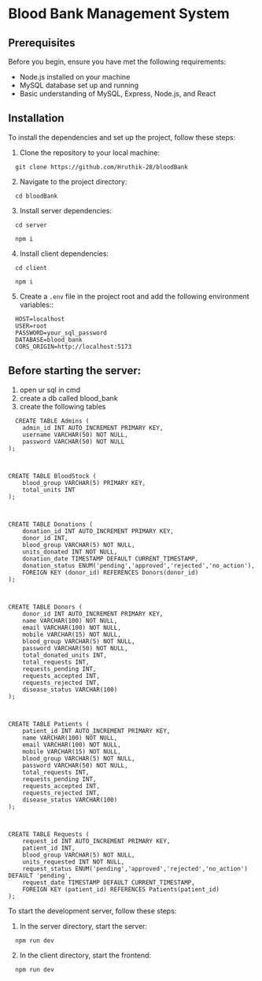 # Blood Bank Management System

## Prerequisites

Before you begin, ensure you have met the following requirements:
- Node.js installed on your machine
- MySQL database set up and running
- Basic understanding of MySQL, Express, Node.js, and React

## Installation

To install the dependencies and set up the project, follow these steps:

1. Clone the repository to your local machine:
```
  git clone https://github.com/Hruthik-28/bloodBank
```

2. Navigate to the project directory:
```
  cd bloodBank
```

3. Install server dependencies:
```
  cd server
```
```
  npm i 
```

4. Install client dependencies:
```
  cd client
```
```
  npm i 
```

5.  Create a `.env` file in the project root and add the following environment variables::

```
  HOST=localhost
  USER=root
  PASSWORD=your_sql_password
  DATABASE=blood_bank
  CORS_ORIGIN=http://localhost:5173
```

## Before starting the server:

1. open ur sql in cmd
2. create a db called blood_bank
3. create the following tables

```
  CREATE TABLE Admins (
    admin_id INT AUTO_INCREMENT PRIMARY KEY,
    username VARCHAR(50) NOT NULL,
    password VARCHAR(50) NOT NULL
);



CREATE TABLE BloodStock (
    blood_group VARCHAR(5) PRIMARY KEY,
    total_units INT
);



CREATE TABLE Donations (
    donation_id INT AUTO_INCREMENT PRIMARY KEY,
    donor_id INT,
    blood_group VARCHAR(5) NOT NULL,
    units_donated INT NOT NULL,
    donation_date TIMESTAMP DEFAULT CURRENT_TIMESTAMP,
    donation_status ENUM('pending','approved','rejected','no_action'),
    FOREIGN KEY (donor_id) REFERENCES Donors(donor_id)
);



CREATE TABLE Donors (
    donor_id INT AUTO_INCREMENT PRIMARY KEY,
    name VARCHAR(100) NOT NULL,
    email VARCHAR(100) NOT NULL,
    mobile VARCHAR(15) NOT NULL,
    blood_group VARCHAR(5) NOT NULL,
    password VARCHAR(50) NOT NULL,
    total_donated_units INT,
    total_requests INT,
    requests_pending INT,
    requests_accepted INT,
    requests_rejected INT,
    disease_status VARCHAR(100)
);



CREATE TABLE Patients (
    patient_id INT AUTO_INCREMENT PRIMARY KEY,
    name VARCHAR(100) NOT NULL,
    email VARCHAR(100) NOT NULL,
    mobile VARCHAR(15) NOT NULL,
    blood_group VARCHAR(5) NOT NULL,
    password VARCHAR(50) NOT NULL,
    total_requests INT,
    requests_pending INT,
    requests_accepted INT,
    requests_rejected INT,
    disease_status VARCHAR(100)
);



CREATE TABLE Requests (
    request_id INT AUTO_INCREMENT PRIMARY KEY,
    patient_id INT,
    blood_group VARCHAR(5) NOT NULL,
    units_requested INT NOT NULL,
    request_status ENUM('pending','approved','rejected','no_action') DEFAULT 'pending',
    request_date TIMESTAMP DEFAULT CURRENT_TIMESTAMP,
    FOREIGN KEY (patient_id) REFERENCES Patients(patient_id)
);
```

To start the development server, follow these steps:

1. In the server directory, start the server:
```
  npm run dev
```

2. In the client directory, start the frontend:
```
  npm run dev
```
